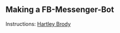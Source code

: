 ## Making a FB-Messenger-Bot

Instructions: [Hartley Brody](https://blog.hartleybrody.com/fb-messenger-bot/)
